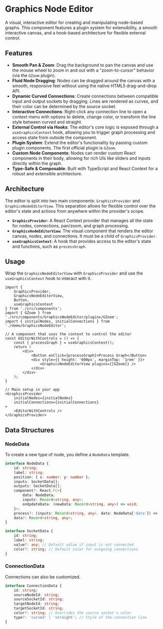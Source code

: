 # Graphics Node Editor

A visual, interactive editor for creating and manipulating node-based graphs. This component features a plugin system for extensibility, a smooth interactive canvas, and a hook-based architecture for flexible external control.

## Features

*   **Smooth Pan & Zoom**: Drag the background to pan the canvas and use the mouse wheel to zoom in and out with a "zoom-to-cursor" behavior (via the `GZoom` plugin).
*   **Fluid Node Dragging**: Nodes can be dragged around the canvas with a smooth, responsive feel without using the native HTML5 drag-and-drop API.
*   **Dynamic Curved Connections**: Create connections between compatible input and output sockets by dragging. Lines are rendered as curves, and their color can be determined by the source socket.
*   **Interactive Connections**: Right-click any connection line to open a context menu with options to delete, change color, or transform the line style between curved and straight.
*   **External Control via Hooks**: The editor's core logic is exposed through a `useGraphicsContext` hook, allowing you to trigger graph processing and access state from outside the component.
*   **Plugin System**: Extend the editor's functionality by passing custom plugin components. The first official plugin is `GZoom`.
*   **Custom Node Components**: Nodes can render custom React components in their body, allowing for rich UIs like sliders and inputs directly within the graph.
*   **Type-Safe & Composable**: Built with TypeScript and React Context for a robust and extensible architecture.

## Architecture

The editor is split into two main components: `GraphicsProvider` and `GraphicsNodeEditorView`. This separation allows for flexible control over the editor's state and actions from anywhere within the provider's scope.

*   **`GraphicsProvider`**: A React Context provider that manages all the state for nodes, connections, pan/zoom, and graph processing.
*   **`GraphicsNodeEditorView`**: The visual component that renders the editor canvas, nodes, and connections. It must be a child of `GraphicsProvider`.
*   **`useGraphicsContext`**: A hook that provides access to the editor's state and functions, such as `processGraph`.

## Usage

Wrap the `GraphicsNodeEditorView` with `GraphicsProvider` and use the `useGraphicsContext` hook to interact with it.

```tsx
import { 
    GraphicsProvider, 
    GraphicsNodeEditorView, 
    Button, 
    useGraphicsContext 
} from './src/components';
import { GZoom } from './src/components/GraphicsNodeEditor/plugins/GZoom';
import { initialNodes, initialConnections } from './demo/GraphicsNodeEditor';

// A component that uses the context to control the editor
const EditorWithControls = () => {
    const { processGraph } = useGraphicsContext();
    return (
        <div>
            <Button onClick={processGraph}>Process Graph</Button>
            <div style={{ height: '600px', marginTop: '1rem' }}>
                <GraphicsNodeEditorView plugins={[GZoom]} />
            </div>
        </div>
    );
}

// Main setup in your app
<GraphicsProvider
    initialNodes={initialNodes}
    initialConnections={initialConnections}
>
    <EditorWithControls />
</GraphicsProvider>
```

## Data Structures

### NodeData
To create a new type of node, you define a `NodeData` template.

```ts
interface NodeData {
    id: string;
    label: string;
    position: { x: number; y: number };
    inputs: SocketData[];
    outputs: SocketData[];
    component?: React.FC<{ 
        data: NodeData; 
        inputs: Record<string, any>; 
        onUpdateData: (newData: Record<string, any>) => void;
    }>;
    process?: (inputs: Record<string, any>, data: NodeData['data']) => Record<string, any>;
    data?: Record<string, any>;
}

interface SocketData {
    id: string;
    label: string;
    value?: any; // Default value if input is not connected
    color?: string; // Default color for outgoing connections
}
```

### ConnectionData
Connections can also be customized.

```ts
interface ConnectionData {
    id: string;
    sourceNodeId: string;
    sourceSocketId: string;
    targetNodeId: string;
    targetSocketId: string;
    color?: string; // Overrides the source socket's color
    type?: 'curved' | 'straight'; // Style of the connection line
}
```
